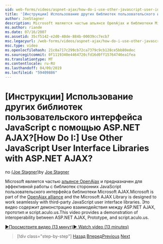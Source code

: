 ```yaml
---
uid: web-forms/videos/aspnet-ajax/how-do-i-use-other-javascript-user-interface-libraries-with-aspnet-ajax
title: '[Инструкции] Использование других библиотек пользовательского интерфейса JavaScript с помощью ASP.NET AJAX? | Документы Майкрософт'
author: JoeStagner
description: Microsoft является частью альянсе OpenAjax и библиотеки Microsoft AJAX предназначен для эффективной работы с библиотек сторонних JavaScript пользовательского интерфейса...
ms.author: riande
ms.date: 07/16/2007
ms.assetid: 35cf5142-e2d0-40de-884b-00039cc7ecb7
msc.legacyurl: /web-forms/videos/aspnet-ajax/how-do-i-use-other-javascript-user-interface-libraries-with-aspnet-ajax
msc.type: video
ms.openlocfilehash: 21c0a717c299cb72ca7379c9cb128ce5bb80edec
ms.sourcegitcommit: 0f1119340e4464720cfd16d0ff15764746ea1fea
ms.translationtype: MT
ms.contentlocale: ru-RU
ms.lasthandoff: 04/09/2019
ms.locfileid: "59409886"
---
```

# <a name="how-do-i-use-other-javascript-user-interface-libraries-with-aspnet-ajax"></a><span data-ttu-id="d295e-104">[Инструкции] Использование других библиотек пользовательского интерфейса JavaScript с помощью ASP.NET AJAX?</span><span class="sxs-lookup"><span data-stu-id="d295e-104">[How Do I:] Use Other JavaScript User Interface Libraries with ASP.NET AJAX?</span></span>

<span data-ttu-id="d295e-105">по [(Joe Stagner)](https://github.com/JoeStagner)</span><span class="sxs-lookup"><span data-stu-id="d295e-105">by [Joe Stagner](https://github.com/JoeStagner)</span></span>

<span data-ttu-id="d295e-106">Microsoft является частью [альянсе OpenAjax](http://www.openajax.org/) и предназначен для эффективной работы с библиотек сторонних JavaScript пользовательского интерфейса библиотеки Microsoft AJAX.</span><span class="sxs-lookup"><span data-stu-id="d295e-106">Microsoft is part of the [OpenAjax alliance](http://www.openajax.org/) and the Microsoft AJAX Library is designed to work seamlessly with third-party JavaScript user interface libraries.</span></span> <span data-ttu-id="d295e-107">Это видео содержит демонстрацию взаимодействия между ASP.NET AJAX, прототип и script.aculo.us.</span><span class="sxs-lookup"><span data-stu-id="d295e-107">This video provides a demonstration of interoperability between ASP.NET AJAX, Prototype, and script.aculo.us.</span></span>

[<span data-ttu-id="d295e-108">&#9654;Просмотрите видео (13 минут)</span><span class="sxs-lookup"><span data-stu-id="d295e-108">&#9654; Watch video (13 minutes)</span></span>](https://channel9.msdn.com/Blogs/ASP-NET-Site-Videos/how-do-i-use-other-javascript-user-interface-libraries-with-aspnet-ajax)

> [!div class="step-by-step"]
> <span data-ttu-id="d295e-109">[Назад](how-do-i-choose-between-methods-of-ajax-page-updates.md)
> [Вперед](how-do-i-use-the-aspnet-ajax-profile-services.md)</span><span class="sxs-lookup"><span data-stu-id="d295e-109">[Previous](how-do-i-choose-between-methods-of-ajax-page-updates.md)
[Next](how-do-i-use-the-aspnet-ajax-profile-services.md)</span></span>
